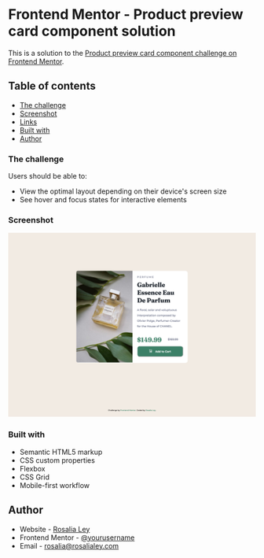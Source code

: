 # Frontend Mentor - Product preview card component solution

This is a solution to the [Product preview card component challenge on Frontend Mentor](https://www.frontendmentor.io/challenges/product-preview-card-component-GO7UmttRfa). 

## Table of contents

  - [The challenge](#the-challenge)
  - [Screenshot](#screenshot)
  - [Links](#links)
  - [Built with](#built-with)
  - [Author](#author)


### The challenge

Users should be able to:

- View the optimal layout depending on their device's screen size
- See hover and focus states for interactive elements

### Screenshot

![](/images/product-card.png)

### Built with

- Semantic HTML5 markup
- CSS custom properties
- Flexbox
- CSS Grid
- Mobile-first workflow

## Author

- Website - [Rosalia Ley](https://github.com/RosaliaLey)
- Frontend Mentor - [@yourusername](https://www.frontendmentor.io/profile/yourusername)
- Email - [rosalia@rosalialey.com](rosalia@rosalialey.com)


